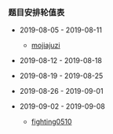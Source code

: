 ### 题目安排轮值表


- 2019-08-05 - 2019-08-11
    - [mojiajuzi](https://github.com/mojiajuzi)

- 2019-08-12 - 2019-08-18

- 2019-08-19 - 2019-08-25

- 2019-08-26 - 2019-09-01

- 2019-09-02 - 2019-09-08
    - [fighting0510](https://github.com/fighting0510)